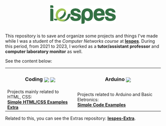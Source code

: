 <br>

<div align="center">
  <img height="60px" align="center"
    src="https://raw.githubusercontent.com/dreisss/Iespes-Extra/main/design/logos/iespes_logo.svg"
  />
</div>

<br>

This repository is to save and organize some projects and things I've made while
I was a student of the _Computer Networks course_ at [**Iespes**](https://iespes.com.br).
During this period, from 2021 to 2023, I worked as a **tutor/assistant professor**
and **computer laboratory monitor** as well.

See the content below:

<table align="center">
  <tr>
    <th>
      <h3>
        <b> Coding </b>
        <img align="center" height="20px" src="https://cdn.jsdelivr.net/gh/devicons/devicon/icons/html5/html5-original.svg" />
        <img align="center" height="20px" src="https://cdn.jsdelivr.net/gh/devicons/devicon/icons/css3/css3-original.svg" />
      </h3>
    </th>
    <th>
      <h3>
        <b> Arduino </b>
        <img align="center" height="20px" src="https://cdn.jsdelivr.net/gh/devicons/devicon/icons/arduino/arduino-original.svg" />
      </h3>
    </th>
  </tr>
  <tr>
    <td>
      Projects mainly related to HTML, CSS: <br>
      <b>
        <a href="./Coding/HTML-CSS"> Simple HTML/CSS Examples </a> <br>
        <a href="./Coding/EXTRAS/"> Extra </a>
      </b>
    </td>
    <td>
      Projects related to Arduino and Basic Eletronics: <br>
      <b>
        <a href="./Arduino/Examples/"> Simple Code Examples </a>
      </b>
    </td>
  </tr>
</table>

Related to this, you can see the Extras repository:
[**Iespes-Extra**](https://github.com/dreisss/Iespes-Extra).
